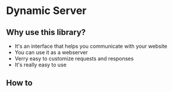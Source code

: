 # Dynamic Server

## Why use this library?
- It's an interface that helps you communicate with your website
- You can use it as a webserver
- Verry easy to customize requests and responses
- It's really easy to use

## How to 
